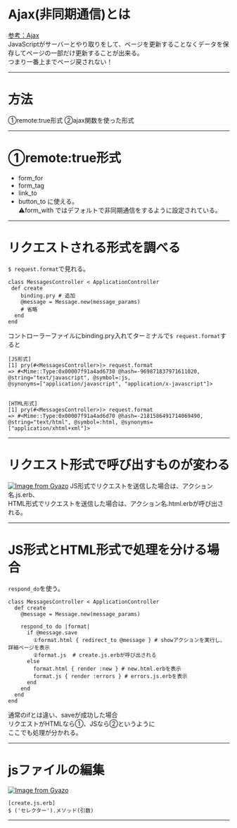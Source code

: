 # Ajax(非同期通信)とは
[参考：Ajax](https://wa3.i-3-i.info/word12672.html)    
JavaScriptがサーバーとやり取りをして、ページを更新することなくデータを保存してページの一部だけ更新することが出来る。  
つまり一番上までページ戻されない！
***

# 方法
①remote:true形式
②ajax関数を使った形式
***

# ①remote:true形式
- form_for
- form_tag
- link_to
- button_to
に使える。    
⚠️form_with ではデフォルトで非同期通信をするように設定されている。
***

# リクエストされる形式を調べる
`$ request.format`で見れる。
~~~
class MessagesController < ApplicationController
 def create
    binding.pry # 追加
    @message = Message.new(message_params)
    # 省略
  end
end
~~~
コントローラーファイルにbinding.pry入れてターミナルで`$ request.format`すると
~~~
[JS形式]
[1] pry(#<MessagesController>)> request.format
=> #<Mime::Type:0x00007f91a4ad6730 @hash=-969871837971611020, 
@string="text/javascript", @symbol=:js,
@synonyms=["application/javascript", "application/x-javascript"]>


[HTML形式]
[1] pry(#<MessagesController>)> request.format
=> #<Mime::Type:0x00007f91a4ad6d70 @hash=-2181586491714069490, 
@string="text/html", @symbol=:html, @synonyms=["application/xhtml+xml"]>
~~~
***

# リクエスト形式で呼び出すものが変わる
[![Image from Gyazo](https://i.gyazo.com/f85e0b8787b095dfc162f866e0c2d310.png)](https://gyazo.com/f85e0b8787b095dfc162f866e0c2d310)
JS形式でリクエストを送信した場合は、アクション名.js.erb、    
HTML形式でリクエストを送信した場合は、アクション名.html.erbが呼び出される。
***

# JS形式とHTML形式で処理を分ける場合
`respond_do`を使う。  
~~~
class MessagesController < ApplicationController
  def create
    @message = Message.new(message_params)

    respond_to do |format|
      if @message.save
        ①format.html { redirect_to @message } # showアクションを実行し、詳細ページを表示
        ②format.js  # create.js.erbが呼び出される
      else
        format.html { render :new } # new.html.erbを表示
        format.js { render :errors } # errors.js.erbを表示
      end
    end
  end
end
~~~
通常のifとは違い、saveが成功した場合   
リクエストがHTMLなら①、JSなら②というように   
ここでも処理が分かれる。
***

# jsファイルの編集
[![Image from Gyazo](https://i.gyazo.com/aa9bca2a7cee71f7b67b73c847fbe763.png)](https://gyazo.com/aa9bca2a7cee71f7b67b73c847fbe763)
~~~
[create.js.erb]
$ ('セレクター').メソッド(引数)
~~~
***

